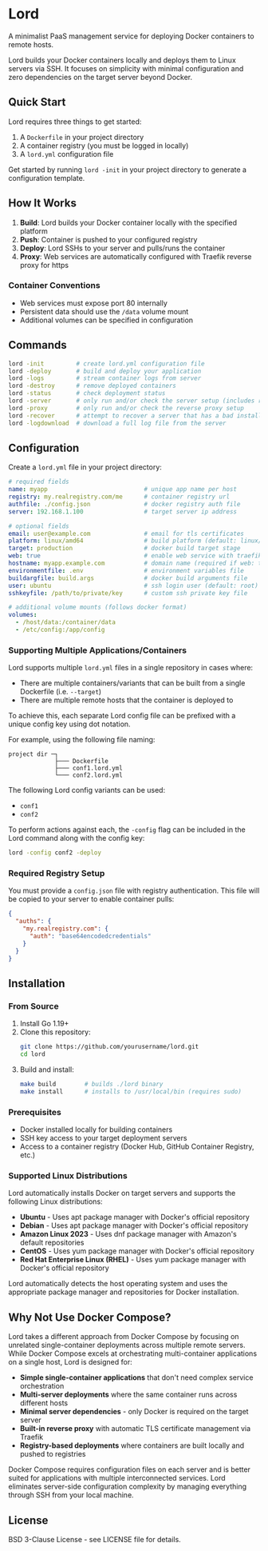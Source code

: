 # Lord

A minimalist PaaS management service for deploying Docker containers to remote hosts.

Lord builds your Docker containers locally and deploys them to Linux servers via SSH. It focuses on simplicity with minimal configuration and zero dependencies on the target server beyond Docker.

## Quick Start

Lord requires three things to get started:

1. A `Dockerfile` in your project directory
2. A container registry (you must be logged in locally)
3. A `lord.yml` configuration file

Get started by running `lord -init` in your project directory to generate a configuration template.

## How It Works

1. **Build**: Lord builds your Docker container locally with the specified platform
2. **Push**: Container is pushed to your configured registry
3. **Deploy**: Lord SSHs to your server and pulls/runs the container
4. **Proxy**: Web services are automatically configured with Traefik reverse proxy for https

### Container Conventions

- Web services must expose port 80 internally
- Persistent data should use the `/data` volume mount
- Additional volumes can be specified in configuration

## Commands

```sh
lord -init         # create lord.yml configuration file
lord -deploy       # build and deploy your application
lord -logs         # stream container logs from server
lord -destroy      # remove deployed containers
lord -status       # check deployment status
lord -server       # only run and/or check the server setup (includes reverse proxy)
lord -proxy        # only run and/or check the reverse proxy setup
lord -recover      # attempt to recover a server that has a bad install/setup of lord dependencies
lord -logdownload  # download a full log file from the server
```

## Configuration

Create a `lord.yml` file in your project directory:

```yaml
# required fields
name: myapp                           # unique app name per host
registry: my.realregistry.com/me      # container registry url
authfile: ./config.json               # docker registry auth file
server: 192.168.1.100                 # target server ip address

# optional fields
email: user@example.com               # email for tls certificates
platform: linux/amd64                 # build platform (default: linux/amd64)
target: production                    # docker build target stage
web: true                             # enable web service with traefik
hostname: myapp.example.com           # domain name (required if web: true)
environmentfile: .env                 # environment variables file
buildargfile: build.args              # docker build arguments file
user: ubuntu                          # ssh login user (default: root)
sshkeyfile: /path/to/private/key      # custom ssh private key file

# additional volume mounts (follows docker format)
volumes:
  - /host/data:/container/data
  - /etc/config:/app/config
```

### Supporting Multiple Applications/Containers

Lord supports multiple `lord.yml` files in a single repository in cases where:

- There are multiple containers/variants that can be built from a single Dockerfile (i.e. `--target`)
- There are multiple remote hosts that the container is deployed to

To achieve this, each separate Lord config file can be prefixed with a unique config key using dot notation.

For example, using the following file naming:

```
project dir ─┐
             ├─── Dockerfile
             ├─── conf1.lord.yml
             └─── conf2.lord.yml
```
The following Lord config variants can be used:

- `conf1`
- `conf2`

To perform actions against each, the `-config` flag can be included in the Lord command along with the config key:

``` sh
lord -config conf2 -deploy
```

### Required Registry Setup

You must provide a `config.json` file with registry authentication. This file will be copied to your server to enable container pulls:

```json
{
  "auths": {
    "my.realregistry.com": {
      "auth": "base64encodedcredentials"
    }
  }
}
```

## Installation

### From Source

1. Install Go 1.19+
2. Clone this repository:
   ```sh
   git clone https://github.com/yourusername/lord.git
   cd lord
   ```
3. Build and install:
   ```sh
   make build        # builds ./lord binary
   make install      # installs to /usr/local/bin (requires sudo)
   ```

### Prerequisites

- Docker installed locally for building containers
- SSH key access to your target deployment servers
- Access to a container registry (Docker Hub, GitHub Container Registry, etc.)

### Supported Linux Distributions

Lord automatically installs Docker on target servers and supports the following Linux distributions:

- **Ubuntu** - Uses apt package manager with Docker's official repository
- **Debian** - Uses apt package manager with Docker's official repository  
- **Amazon Linux 2023** - Uses dnf package manager with Amazon's default repositories
- **CentOS** - Uses yum package manager with Docker's official repository
- **Red Hat Enterprise Linux (RHEL)** - Uses yum package manager with Docker's official repository

Lord automatically detects the host operating system and uses the appropriate package manager and repositories for Docker installation.

## Why Not Use Docker Compose?

Lord takes a different approach from Docker Compose by focusing on unrelated single-container deployments across multiple remote servers. While Docker Compose excels at orchestrating multi-container applications on a single host, Lord is designed for:

- **Simple single-container applications** that don't need complex service orchestration
- **Multi-server deployments** where the same container runs across different hosts
- **Minimal server dependencies** - only Docker is required on the target server
- **Built-in reverse proxy** with automatic TLS certificate management via Traefik
- **Registry-based deployments** where containers are built locally and pushed to registries

Docker Compose requires configuration files on each server and is better suited for applications with multiple interconnected services. Lord eliminates server-side configuration complexity by managing everything through SSH from your local machine.

## License

BSD 3-Clause License - see LICENSE file for details.

